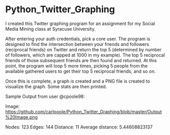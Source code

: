 Python_Twitter_Graphing
=======================

I created this Twitter graphing program for an assignment for my Social Media Mining class at Syracuse University.

After entering your auth credentials, pick a core user. The program is designed to find the intersection between 
your friends and followers (reciprocal friends) on Twitter and return the top 5 (determined by number of followers,
which are capped at 1000 in my example). The top 5 reciprocal friends of those subsequent friends are then found
and returned. At this point, the program will loop 5 more times, picking 5 people from the available gathered 
users to get their top 5 reciprocal friends, and so on.

Once this is complete, a graph is created and a PNG file is created to visualize the graph. Some stats are then printed.

Sample Output from user @cpoole98:

Image: https://github.com/carlpoole/Python_Twitter_Graphing/blob/master/Output%20Image.png

Nodes: 123
Edges: 144
Distance: 11
Average distance: 5.44608823137

